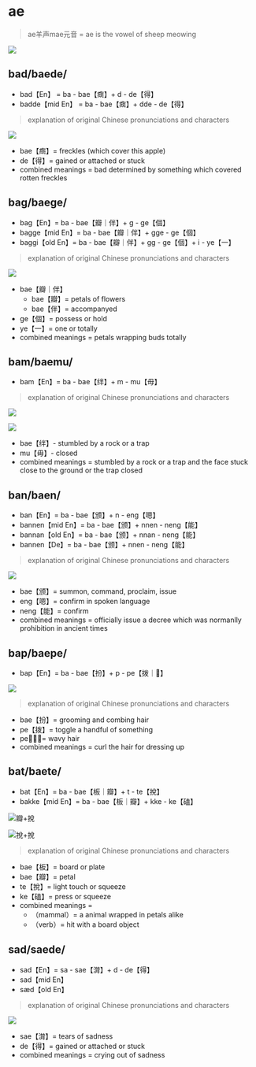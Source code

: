 # ae

> ae羊声mae元音
> = ae is the vowel of sheep meowing

 ![](/images/sheep.jpeg)

## bad/baede/

* bad【En】 = ba - bae【癍】+ d - de【得】
* badde【mid En】 = ba - bae【癍】+ dde - de【得】


> explanation of original Chinese pronunciations and characters 


 ![](/images/bad_apple.png)
 
* bae【癍】= freckles (which cover this apple)
* de【得】= gained or attached or stuck
* combined meanings = bad determined by something which covered rotten freckles

## bag/baege/

* bag【En】= ba - bae【瓣｜伴】+ g - ge【個】
* bagge【mid En】= ba - bae【瓣｜伴】+ gge - ge【個】
* baggi【old En】= ba - bae【瓣｜伴】+ gg - ge【個】+ i - ye【一】

> explanation of original Chinese pronunciations and characters 
 
 ![](/images/petals_of_flower.jpeg)

* bae【瓣｜伴】
  * bae【瓣】= petals of flowers
  * bae【伴】= accompanyed
* ge【個】=  possess or hold 
* ye【一】= one or totally
* combined meanings = petals wrapping buds totally

## bam/baemu/

* bam【En】= ba - bae【绊】+ m - mu【毋】

> explanation of original Chinese pronunciations and characters 

![](/images/stumbled_by_rock.jpeg)

![](/images/mouse_traps.jpeg)

* bae【绊】- stumbled by a rock or a trap
* mu【毋】- closed
* combined meanings = stumbled by a rock or a trap and the face stuck close to the ground or the trap closed

## ban/baen/

* ban【En】= ba - bae【颁】+ n - eng【嗯】
* bannen【mid En】= ba - bae【颁】+ nnen - neng【能】
* bannan【old En】= ba - bae【颁】+ nnan - neng【能】
* bannen【De】=  ba - bae【颁】+ nnen - neng【能】

> explanation of original Chinese pronunciations and characters 

![](/images/issue_a_decree.jpeg)

* bae【颁】= summon, command, proclaim, issue
* eng【嗯】= confirm in spoken language
* neng【能】= confirm 
* combined meanings = officially issue a decree which was normanlly prohibition in ancient times

## bap/baepe/

* bap【En】= ba - bae【扮】+ p - pe【拨｜𧸻】

![](/images/roll_hair.jpeg)

> explanation of original Chinese pronunciations and characters 

* bae【扮】= grooming and combing hair
* pe【拨】= toggle a handful of something
* pe【𧸻】= wavy hair
* combined meanings = curl the hair for dressing up

## bat/baete/

* bat【En】= ba - bae【板｜瓣】+ t - te【挩】
* bakke【mid En】= ba - bae【板｜瓣】+ kke - ke【磕】

![瓣+挩](/images/bat_animal.webp)

![挩+挩](/images/bat_verb.jpeg)


> explanation of original Chinese pronunciations and characters 

* bae【板】= board or plate
* bae【瓣】= petal 
* te【挩】= light touch or squeeze
* ke【磕】= press or squeeze
* combined meanings =
  * （mammal）= a animal wrapped in petals alike
  * （verb）= hit with a board object



## sad/saede/

* sad【En】= sa - sae【潸】+ d - de【得】
* sad【mid En】
* sæd【old En】

> explanation of original Chinese pronunciations and characters 

 ![](/images/sad_in_tears.jpeg)

 * sae【潸】= tears of sadness
 * de【得】= gained or attached or stuck
 * combined meanings = crying out of sadness




